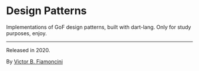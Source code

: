 # Design Patterns

Implementations of GoF design patterns, built with dart-lang. Only for study purposes, enjoy.

----------
Released in 2020.

By [Victor B. Fiamoncini](https://github.com/Victor-Fiamoncini)
